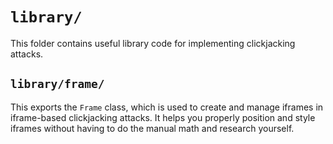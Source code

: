 # `library/`

This folder contains useful library code for implementing clickjacking attacks.

## `library/frame/`

This exports the `Frame` class, which is used to create and manage iframes in iframe-based clickjacking attacks. It helps you properly position and style iframes without having to do the manual math and research yourself.
